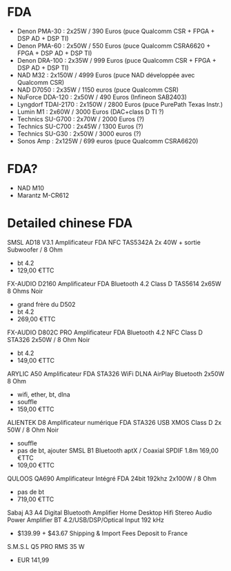 # FDA
- Denon PMA-30 : 2x25W / 390 Euros (puce Qualcomm CSR + FPGA + DSP AD + DSP TI)
- Denon PMA-60 : 2x50W / 550 Euros (puce Qualcomm CSRA6620 + FPGA + DSP AD + DSP TI)
- Denon DRA-100 : 2x35W / 999 Euros (puce Qualcomm CSR + FPGA + DSP AD + DSP TI)
- NAD M32 : 2x150W / 4999 Euros (puce NAD développée avec Qualcomm CSR)
- NAD D7050 : 2x35W / 1150 euros (puce Qualcomm CSR)
- NuForce DDA-120 : 2x50W / 490 Euros (Infineon SAB2403)
- Lyngdorf TDAI-2170 : 2x150W / 2800 Euros (puce PurePath Texas Instr.)
- Lumin M1 : 2x60W / 3000 Euros (DAC+class D TI ?)
- Technics SU-G700 : 2x70W / 2000 Euros (?)
- Technics SU-C700 : 2x45W / 1300 Euros (?)
- Technics SU-G30 : 2x50W / 3000 euros (?)
- Sonos Amp : 2x125W / 699 euros (puce Qualcomm CSRA6620)

# FDA?
- NAD M10
- Marantz M-CR612

# Detailed chinese FDA
SMSL AD18 V3.1 Amplificateur FDA NFC TAS5342A 2x 40W + sortie Subwoofer / 8 Ohm
- bt 4.2
- 129,00 €TTC

FX-AUDIO D2160 Amplificateur FDA Bluetooth 4.2 Class D TAS5614 2x65W 8 Ohms Noir
- grand frère du D502
- bt 4.2
- 269,00 €TTC

FX-AUDIO D802C PRO Amplificateur FDA Bluetooth 4.2 NFC Class D STA326 2x50W / 8 Ohm Noir
- bt 4.2
- 149,00 €TTC

ARYLIC A50 Amplificateur FDA STA326 WiFi DLNA AirPlay Bluetooth 2x50W 8 Ohm
- wifi, ether, bt, dlna
- souffle
- 159,00 €TTC

ALIENTEK D8 Amplificateur numérique FDA STA326 USB XMOS Class D 2x 50W / 8 Ohm Noir
- souffle
- pas de bt, ajouter SMSL B1 Bluetooth aptX / Coaxial SPDIF 1.8m 169,00 €TTC
- 109,00 €TTC

QULOOS QA690 Amplificateur Intégré FDA 24bit 192khz 2x100W / 8 Ohm
- pas de bt
- 719,00 €TTC

Sabaj A3 A4 Digital Bluetooth Amplifier Home Desktop Hifi Stereo Audio Power Amplifier BT 4.2/USB/DSP/Optical Input 192 kHz
- $139.99 + $43.67 Shipping & Import Fees Deposit to France

S.M.S.L Q5 PRO RMS 35 W
- EUR 141,99
